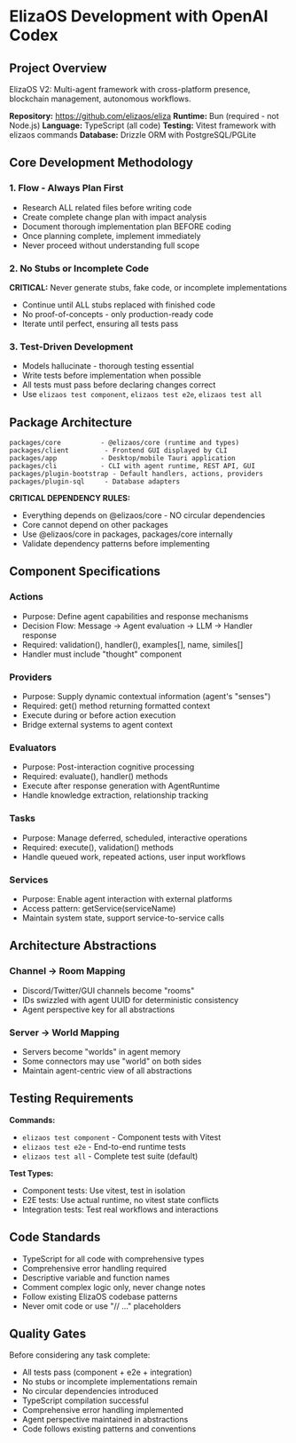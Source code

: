 # ElizaOS Development with OpenAI Codex

## Project Overview

ElizaOS V2: Multi-agent framework with cross-platform presence, blockchain management, autonomous workflows.

**Repository:** https://github.com/elizaos/eliza
**Runtime:** Bun (required - not Node.js)
**Language:** TypeScript (all code)
**Testing:** Vitest framework with elizaos commands
**Database:** Drizzle ORM with PostgreSQL/PGLite

## Core Development Methodology

### 1. Flow - Always Plan First
- Research ALL related files before writing code
- Create complete change plan with impact analysis
- Document thorough implementation plan BEFORE coding
- Once planning complete, implement immediately
- Never proceed without understanding full scope

### 2. No Stubs or Incomplete Code
**CRITICAL:** Never generate stubs, fake code, or incomplete implementations
- Continue until ALL stubs replaced with finished code
- No proof-of-concepts - only production-ready code
- Iterate until perfect, ensuring all tests pass

### 3. Test-Driven Development
- Models hallucinate - thorough testing essential
- Write tests before implementation when possible
- All tests must pass before declaring changes correct
- Use `elizaos test component`, `elizaos test e2e`, `elizaos test all`

## Package Architecture

```
packages/core          - @elizaos/core (runtime and types)
packages/client         - Frontend GUI displayed by CLI
packages/app           - Desktop/mobile Tauri application
packages/cli           - CLI with agent runtime, REST API, GUI
packages/plugin-bootstrap - Default handlers, actions, providers
packages/plugin-sql     - Database adapters
```

**CRITICAL DEPENDENCY RULES:**
- Everything depends on @elizaos/core - NO circular dependencies
- Core cannot depend on other packages
- Use @elizaos/core in packages, packages/core internally
- Validate dependency patterns before implementing

## Component Specifications

### Actions
- Purpose: Define agent capabilities and response mechanisms
- Decision Flow: Message → Agent evaluation → LLM → Handler response
- Required: validation(), handler(), examples[], name, similes[]
- Handler must include "thought" component

### Providers  
- Purpose: Supply dynamic contextual information (agent's "senses")
- Required: get() method returning formatted context
- Execute during or before action execution
- Bridge external systems to agent context

### Evaluators
- Purpose: Post-interaction cognitive processing
- Required: evaluate(), handler() methods
- Execute after response generation with AgentRuntime
- Handle knowledge extraction, relationship tracking

### Tasks
- Purpose: Manage deferred, scheduled, interactive operations
- Required: execute(), validation() methods
- Handle queued work, repeated actions, user input workflows

### Services
- Purpose: Enable agent interaction with external platforms
- Access pattern: getService(serviceName)
- Maintain system state, support service-to-service calls

## Architecture Abstractions

### Channel → Room Mapping
- Discord/Twitter/GUI channels become "rooms"
- IDs swizzled with agent UUID for deterministic consistency
- Agent perspective key for all abstractions

### Server → World Mapping
- Servers become "worlds" in agent memory
- Some connectors may use "world" on both sides
- Maintain agent-centric view of all abstractions

## Testing Requirements

**Commands:**
- `elizaos test component` - Component tests with Vitest
- `elizaos test e2e` - End-to-end runtime tests  
- `elizaos test all` - Complete test suite (default)

**Test Types:**
- Component tests: Use vitest, test in isolation
- E2E tests: Use actual runtime, no vitest state conflicts
- Integration tests: Test real workflows and interactions

## Code Standards

- TypeScript for all code with comprehensive types
- Comprehensive error handling required
- Descriptive variable and function names
- Comment complex logic only, never change notes
- Follow existing ElizaOS codebase patterns
- Never omit code or use "// ..." placeholders

## Quality Gates

Before considering any task complete:
- All tests pass (component + e2e + integration)
- No stubs or incomplete implementations remain
- No circular dependencies introduced
- TypeScript compilation successful
- Comprehensive error handling implemented
- Agent perspective maintained in abstractions
- Code follows existing patterns and conventions
